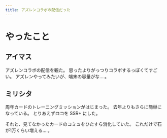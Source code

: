 ```yaml
---
title: アズレンコラボの配信だった
---
```


# やったこと

## アイマス

アズレンコラボの配信を観た。
思ったよりがっつりコラボするっぽくてすごい。
アズレンやってみたいが、端末の容量がな‥‥。

## ミリシタ

周年カードのトレーニングミッションがはじまった。
去年よりもさらに簡単になっている。
とりあえずロコを SSR+ にした。

それと、見てなかったカードのコミュをひたすら消化していた。
これだけで石が1万くらい増える‥‥。
